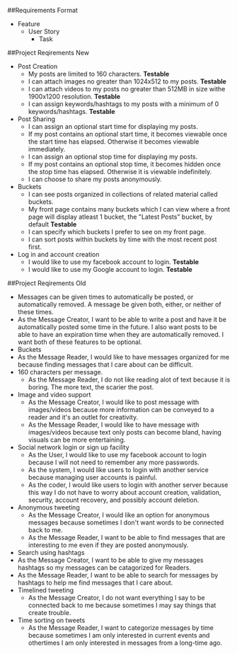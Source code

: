 ##Requirements Format
* Feature
  * User Story
    * Task

##Project Reqirements New
* Post Creation
  * My posts are limited to 160 characters. __Testable__
  * I can attach images no greater than 1024x512 to my posts. __Testable__
  * I can attach videos to my posts no greater than 512MB in size withe 1900x1200 resolution. __Testable__
  * I can assign keywords/hashtags to my posts with a minimum of 0 keywords/hashtags. __Testable__
* Post Sharing
  * I can assign an optional start time for displaying my posts.
  * If my post contains an optional start time, it becomes viewable once the start time has elapsed. Otherwise it becomes viewable immediately.
  * I can assign an optional stop time for displaying my posts.
  * If my post contains an optional stop time, it becomes hidden once the stop time has elapsed. Otherwise it is viewable indefinitely.
  * I can choose to share my posts anonymously.
* Buckets
  * I can see posts organized in collections of related material called buckets.
  * My front page contains many buckets which I can view where a front page will display atleast 1 bucket, the "Latest Posts" bucket, by default __Testable__
  * I can specify which buckets I prefer to see on my front page.
  * I can sort posts within buckets by time with the most recent post first.
* Log in and account creation
  * I would like to use my facebook account to login. __Testable__
  * I would like to use my Google account to login. __Testable__
  
##Project Reqirements Old
* Messages can be given times to automatically be posted, or automatically removed. A message be given both, either, or neither of these times.
 * As the Message Creator, I want to be able to write a post and have it be automatically posted some time in the future. I also want posts to be able to have an expiration time when they are automatically removed. I want both of these features to be optional.
* Buckets
 * As the Message Reader, I would like to have messages organized for me because finding messages that I care about can be difficult.
* 160 characters per message.
  * As the Message Reader, I do not like reading alot of text because it is boring. The more text, the scarier the post.
* Image and video support
  * As the Message Creator, I would like to post message with images/videos because more information can be conveyed to a reader and it's an outlet for creativity.
  * As the Message Reader, I would like to have message with images/videos because text only posts can become bland, having visuals can be more entertaining.
* Social network login or sign up facility
  * As the User, I would like to use my facebook account to login because I will not need to remember any more passwords.
  * As the system, I would like users to login with another service because managing user accounts is painful.
  * As the coder, I would like users to login with another server because this way I do not have to worry about account creation, validation, security, account recovery, and possibly account deletion.
* Anonymous tweeting
  * As the Message Creator, I would like an option for anonymous messages because sometimes I don't want words to be connected back to me.
  * As the Message Reader, I want to be able to find messages that are interesting to me even if they are posted anonymously.
* Search using hashtags
 * As the Message Creator, I want to be able to give my messages hashtags so my messages can be catagorized for Readers.
 * As the Message Reader, I want to be able to search for messages by hashtags to help me find messages that I care about.
* Timelined tweeting
  * As the Message Creator, I do not want everything I say to be connected back to me because sometimes I may say things that create trouble.
* Time sorting on tweets
  * As the Message Reader, I want to categorize messages by time because sometimes I am only interested in current events and othertimes I am only interested in messages from a long-time ago.
